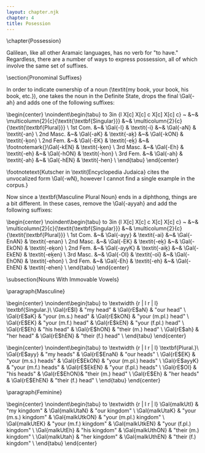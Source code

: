 ```yaml
---
layout: chapter.njk
chapter: 4
title: Posession
---
```


\chapter{Possession}

Galilean, like all other Aramaic languages, has no verb for "to have." Regardless, there are a number of ways to express possession, all of which involve the same set of suffixes.

\section{Pronominal Suffixes}

In order to indicate ownership of a noun (\textit{my book, your book, his book, etc.}), one takes the noun in the Definite State, drops the final \Gal{-ah} and adds one of the following suffixes:

\begin{center}
\noindent\begin{tabu} to 3in {l X[c] X[c] c X[c] X[c] c}
~			&~&	\multicolumn{2}{c}{\textit{\textbf{Singular}}}		&~&	\multicolumn{2}{c}{\textit{\textbf{Plural}}}	\\
1st Com.		&~&	\Gal{-I}		& \textit{-i}		&~&	\Gal{-aN}		& \textit{-an}	\\
2nd Masc.		&~&	\Gal{-aK}		& \textit{-aḵ}	&~&	\Gal{-kON}	& \textit{-ḵon}	\\
2nd Fem.		&~&	\Gal{-EK}		& \textit{-eḵ}	&~&	\footnotemark{}\Gal{-kEN}	& \textit{-ḵen}	\\
3rd Masc.		&~&	\Gal{-Eh}		& \textit{-eh}	&~&	\Gal{-hON}	& \textit{-hon}	\\
3rd Fem.		&~&	\Gal{-ah}		& \textit{-ah}	&~&	\Gal{-hEN}	& \textit{-hen}	\\
\end{tabu}
\end{center}

\footnotetext{Kutscher in \textit{Encyclopedia Judaica} cites the unvocalized form \Gal{-wN}, however I cannot find a single example in the corpus.}

Now since a \textbf{Masculine Plural Noun} ends in a diphthong, things are a bit different. In these cases, remove the \Gal{-ayyah} and add the following suffixes:

\begin{center}
\noindent\begin{tabu} to 3in {l X[c] X[c] c X[c] X[c] c}
~			&~&	\multicolumn{2}{c}{\textit{\textbf{Singular}}}		&~&	\multicolumn{2}{c}{\textit{\textbf{Plural}}}	\\
1st Com.		&~&	\Gal{-ayy}		& \textit{-ai}	&~&	\Gal{-EnAN}	& \textit{-enan}	\\
2nd Masc.		&~&	\Gal{-EK}		& \textit{-eḵ}	&~&	\Gal{-EkON}	& \textit{-eḵon}	\\
2nd Fem.		&~&	\Gal{-ayyK}	& \textit{-aiḵ}	&~&	\Gal{-EkEN}	& \textit{-eḵen}	\\
3rd Masc.		&~&	\Gal{-OI}		& \textit{-oï}	&~&	\Gal{-EhON}	& \textit{-ehon}	\\
3rd Fem.		&~&	\Gal{-Eh}		& \textit{-eh}	&~&	\Gal{-EhEN}	& \textit{-ehen}	\\
\end{tabu}
\end{center}

\subsection{Nouns With Immovable Vowels}

\paragraph{Masculine}

\begin{center}
\noindent\begin{tabu} to \textwidth {r | l r | l}
\textbf{Singular.}\\
\Gal{rE\$I}		&	"my head"				&	\Gal{rE\$aN}	&	"our head" \\
\Gal{rE\$aK}	&	"your (m.s.) head"		&	\Gal{rE\$kON}	&	"your (m.pl.) head" \\
\Gal{rE\$EK}	&	"your (m.f.) head"		&	\Gal{rE\$kEN}	&	"your (f.pl.) head" \\
\Gal{rE\$Eh}	&	"his head"				&	\Gal{rE\$hON}	&	"their (m.) head" \\
\Gal{rE\$ah}	&	"her head"				&	\Gal{rE\$hEN}	&	"their (f.) head" \\
\end{tabu}
\end{center}

\begin{center}
\noindent\begin{tabu} to \textwidth {r | l r | l}
\textbf{Plural.}\\
\Gal{rE\$ayy}	&	"my heads"			&	\Gal{rE\$EnaN}	&	"our heads" \\
\Gal{rE\$EK}	&	"your (m.s.) heads"		&	\Gal{rE\$EkON}	&	"your (m.pl.) heads" \\
\Gal{rE\$ayyK}	&	"your (m.f.) heads"		&	\Gal{rE\$EkEN}	&	"your (f.pl.) heads" \\
\Gal{rE\$OI}	&	"his heads"			&	\Gal{rE\$EhON}&	"their (m.) head" \\
\Gal{rE\$Eh}	&	"her heads"			&	\Gal{rE\$EhEN}	&	"their (f.) head" \\
\end{tabu}
\end{center}

\paragraph{Feminine}

\begin{center}
\noindent\begin{tabu} to \textwidth {r | l r | l}
\Gal{malkUtI}		&	"my kingdom"			&	\Gal{malkUtaN}		&	"our kingdom" \\
\Gal{malkUtaK}		&	"your (m.s.) kingdom"	&	\Gal{malkUtkON}	&	"your (m.pl.) kingdom" \\
\Gal{malkUtEK}		&	"your (m.f.) kingdom"		&	\Gal{malkUtkEN}	&	"your (f.pl.) kingdom" \\
\Gal{malkUtEh}		&	"his kingdom"			&	\Gal{malkUthON}	&	"their (m.) kingdom" \\
\Gal{malkUtah}		&	"her kingdom"			&	\Gal{malkUthEN}	&	"their (f.) kingdom" \\
\end{tabu}
\end{center}